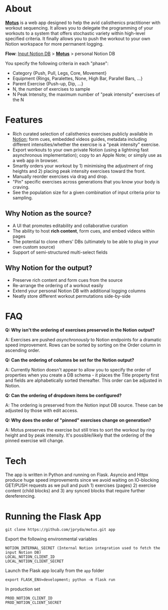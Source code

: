 # About

[**Motus**](https://motus.pythonanywhere.com/) is a web app designed to help the avid calisthenics practitioner with workout sequencing. It allows you to delegate the programming of your workouts to a system that offers stochastic variety within high-level specified criteria. It finally allows you to push the workout to your own Notion workspace for more permanent logging.

**Flow**: [Input Notion DB](https://pear-knight-937.notion.site/9f2761e5a1c14987ae85f8e4d4a37f8e?v=8445b310230a40b7bd4ae2ca0d92bd8d)  \>  [**Motus**](https://motus.pythonanywhere.com/)  \>  personal Notion DB

You specify the following criteria in each "phase":

* Category {Push, Pull, Legs, Core, Movement}
* Equipment {Rings, Paralettes, None, High Bar, Parallel Bars, ...}
* Parent Exercise {Push-up, Dip, ...}
* N, the number of exercises to sample
* N Peak Intensity, the maximum number of "peak intensity" exercises of the N

# Features

* Rich curated selection of calisthenics exercises publicly available in [Notion](https://pear-knight-937.notion.site/9f2761e5a1c14987ae85f8e4d4a37f8e?v=8445b310230a40b7bd4ae2ca0d92bd8d); form cues, embedded videos guides, metadata including different intensities/whether the exercise is a "peak intensity" exercise.
* Export workouts to your own private Notion (using a lightning fast asynchronous implementation); copy to an Apple Note; or simply use as a web app in browser.
* Smartly orders your workout by 1) minimising the adjustment of ring heights and 2) placing peak intensity exercises toward the front.
* Manually reorder exercises via drag and drop.
* "Pin" specific exercises across generations that you know your body is craving.
* See the population size for a given combination of input criteria prior to sampling.

## Why Notion as the source?

* A UI that promotes editability and collaborative curation
* The ability to host **rich content**, form cues, and embed videos within pages
* The potential to clone others' DBs (ultimately to be able to plug in your own custom source)
* Support of semi-structured multi-select fields

## Why Notion for the output?

* Preserve rich content and form cues from the source
* Re-arrange the ordering of a workout easily
* Extend your personal Notion DB with additional logging columns
* Neatly store different workout permutations side-by-side

# FAQ

**Q: Why isn't the ordering of exercises preserved in the Notion output?**

A: Exercises are pushed *asynchronously* to Notion endpoints for a dramatic speed improvement. Rows can be sorted by sorting on the Order column in ascending order.

**Q: Can the ordering of columns be set for the Notion output?**

A: Currently Notion doesn't appear to allow you to specify the order of properties when you create a DB schema - it places the Title property first and fields are alphabetically sorted thereafter. This order can be adjusted in Notion.

**Q: Can the ordering of dropdown items be configured?**

A: The ordering is preserved from the Notion input DB source. These can be adjusted by those with edit access.

**Q: Why does the order of "pinned" exercises change on generation?**

A: Motus preserves the exercise but still tries to sort the workout by ring height and by peak intensity. It's possible/likely that the ordering of the pinned exercise will change.

# Tech

The app is written in Python and running on Flask. Asyncio and Httpx produce huge speed improvements since we avoid waiting on IO-blocking GET/PUSH requests as we pull and push 1) exercises (pages) 2) exercise content (child blocks) and 3) any synced blocks that require further dereferencing.

# Running the Flask App

```
git clone https://github.com/jpryda/motus.git app
```
Export the following environmental variables
```
NOTION_INTERNAL_SECRET (Internal Notion integration used to fetch the input Notion DB)
LOCAL_NOTION_CLIENT_ID
LOCAL_NOTION_CLIENT_SECRET
```
Launch the Flask app locally from the `app` folder
```
export FLASK_ENV=development; python -m flask run
```
In production set
```
PROD_NOTION_CLIENT_ID
PROD_NOTION_CLIENT_SECRET
```
